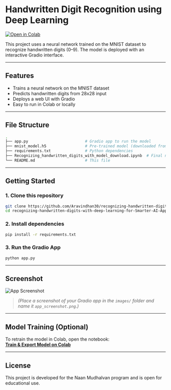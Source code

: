 # Handwritten Digit Recognition using Deep Learning

[![Open in Colab](https://colab.research.google.com/assets/colab-badge.svg)](https://github.com/Aravindhan30/recognizing-handwritten-digits-with-deep-learning-for-Smarter-AI-Application/blob/main/Recognizing_handwritten_digits_with_model_download.ipynb)

This project uses a neural network trained on the MNIST dataset to recognize handwritten digits (0–9). The model is deployed with an interactive Gradio interface.

---

## Features

- Trains a neural network on the MNIST dataset
- Predicts handwritten digits from 28x28 input
- Deploys a web UI with Gradio
- Easy to run in Colab or locally

---

## File Structure

```bash
.
├── app.py                         # Gradio app to run the model
├── mnist_model.h5                 # Pre-trained model (downloaded from Colab)
├── requirements.txt               # Python dependencies
├── Recognizing_handwritten_digits_with_model_download.ipynb  # Final notebook
└── README.md                      # This file
```

---

## Getting Started

### 1. Clone this repository

```bash
git clone https://github.com/Aravindhan30/recognizing-handwritten-digits-with-deep-learning-for-Smarter-AI-Application.git
cd recognizing-handwritten-digits-with-deep-learning-for-Smarter-AI-Application
```

### 2. Install dependencies

```bash
pip install -r requirements.txt
```

### 3. Run the Gradio App

```bash
python app.py
```

---

## Screenshot

![App Screenshot](images/app_screenshot.png)

> *(Place a screenshot of your Gradio app in the `images/` folder and name it `app_screenshot.png`.)*

---

## Model Training (Optional)

To retrain the model in Colab, open the notebook:  
[**Train & Export Model on Colab**](https://github.com/Aravindhan30/recognizing-handwritten-digits-with-deep-learning-for-Smarter-AI-Application/blob/main/Recognizing_handwritten_digits_with_model_download.ipynb)

---

## License

This project is developed for the Naan Mudhalvan program and is open for educational use.
